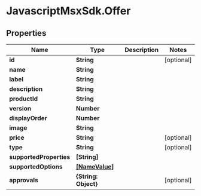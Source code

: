 # JavascriptMsxSdk.Offer

## Properties

Name | Type | Description | Notes
------------ | ------------- | ------------- | -------------
**id** | **String** |  | [optional] 
**name** | **String** |  | 
**label** | **String** |  | 
**description** | **String** |  | 
**productId** | **String** |  | 
**version** | **Number** |  | 
**displayOrder** | **Number** |  | 
**image** | **String** |  | 
**price** | **String** |  | [optional] 
**type** | **String** |  | [optional] 
**supportedProperties** | **[String]** |  | 
**supportedOptions** | [**[NameValue]**](NameValue.md) |  | 
**approvals** | **{String: Object}** |  | [optional] 


